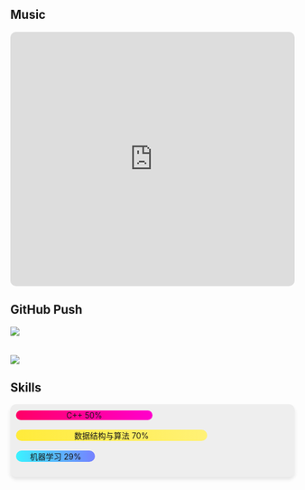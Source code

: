  <h2>Music</h2>
<div class="iframe-container">
    <!-- <iframe allow="autoplay *; encrypted-media *; fullscreen *; clipboard-write" frameborder="0" height="450"
    style="
        width: 100%;
        max-width: 660px;
        overflow: hidden;
        border-radius: 10px;
        "
    sandbox="allow-forms allow-popups allow-same-origin allow-scripts allow-storage-access-by-user-activation allow-top-navigation-by-user-activation"
    src="https://embed.music.apple.com/cn/playlist/pretty/pl.u-JPAZb2mtLjky9Bv?l=en-GB"></iframe> -->
    <iframe allow="autoplay *; encrypted-media *; fullscreen *; clipboard-write" frameborder="0" height="450" style="width:100%;max-width:660px;overflow:hidden;border-radius:10px;" sandbox="allow-forms allow-popups allow-same-origin allow-scripts allow-storage-access-by-user-activation allow-top-navigation-by-user-activation" src="https://embed.music.apple.com/cn/playlist/whim/pl.u-JPAZERPTLjky9Bv?l=en-GB"></iframe>
</div>
<h2>GitHub Push</h2>
<div>
    <div class="github-graph">
        <img src="https://github-readme-activity-graph.vercel.app/graph?username=chenpeel&theme=github-compact">
    </div>
    <br><br>
    <div class="github-graph">
        <img src="https://ghchart.rshah.org/chenpeel">
    </div>
</div>

<h2>Skills</h2>
<div class="skillbox" style="
    border: 2px solid #0;
    padding: 2%;
    margin: 0 auto;
    text-align: center;
    background-color: rgb(238, 238, 238);
    box-shadow: 0 4px 6px rgba(0, 0, 0, 0.1);
    border-radius: 10px;
    transition: transform 0.3s ease;
">
    <div class="skillbar" style="">
        <div class="skillbar-title" style="
            background: linear-gradient(
                to right,
                #ff0066 0%,
                #ff00cc 100%
            );
            width: 50%;
            border-radius: 10px;
        ">
            <span>C++ 50%</span>
        </div>
    </div>
    <br>
    <div class="skillbar">
        <div class="skillbar-title" style="
            background: linear-gradient(
                to right,
                #ffeb3b 0%,
                #fff176 100%
            );
            width: 70%;
            border-radius: 10px;
        ">
            <span>数据结构与算法 70%</span>
        </div>
    </div>
    <br>
    <div class="skillbar">
        <div class="skillbar-title" style="
            background: linear-gradient(
                to right,
                #3bf2ff 0%,
                #7681ff 100%
            );
            width: 29%;
            border-radius: 10px;
        ">
            <span>机器学习 29%</span>
        </div>
    </div>
    <br>
</div>